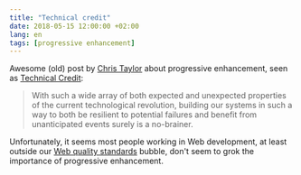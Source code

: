 ```yaml
---
title: "Technical credit"
date: 2018-05-15 12:00:00 +02:00
lang: en
tags: [progressive enhancement]
---
```


Awesome (old) post by [Chris Taylor](https://www.stillbreathing.co.uk/about) about progressive enhancement, seen as [Technical Credit](https://www.stillbreathing.co.uk/2016/10/13/technical-credit):

> With such a wide array of both expected and unexpected properties of the current technological revolution, building our systems in such a way to both be resilient to potential failures and benefit from unanticipated events surely is a no-brainer.

Unfortunately, it seems most people working in Web development, at least outside our [Web quality standards](https://www.opquast.com/20120531web-quality-ux-best-practices/) bubble, don't seem to grok the importance of progressive enhancement.
